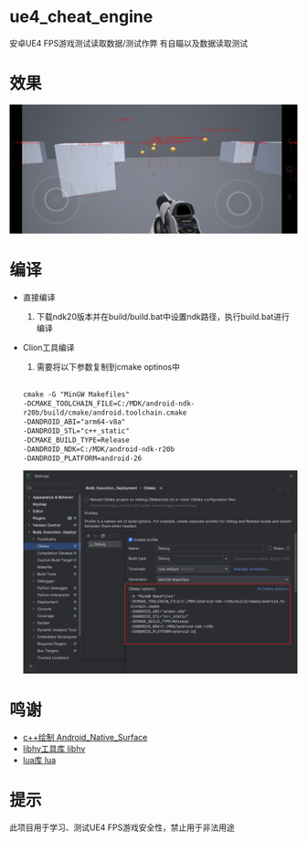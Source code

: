# ue4_cheat_engine

安卓UE4 FPS游戏测试读取数据/测试作弊
有自瞄以及数据读取测试
# 效果
  ![效果](img/game_demo.jpg "效果")
# 编译

- 直接编译
  1. 下载ndk20版本并在build/build.bat中设置ndk路径，执行build.bat进行编译
- Clion工具编译
  1. 需要将以下参数复制到cmake optinos中

  ```

  cmake -G "MinGW Makefiles"
  -DCMAKE_TOOLCHAIN_FILE=C:/MDK/android-ndk-r20b/build/cmake/android.toolchain.cmake
  -DANDROID_ABI="arm64-v8a"
  -DANDROID_STL="c++_static"
  -DCMAKE_BUILD_TYPE=Release
  -DANDROID_NDK=C:/MDK/android-ndk-r20b
  -DANDROID_PLATFORM=android-26

  ```

  ![cmake optinos](img/cmake_optinos.png "cmake optinos")
# 鸣谢 
- [c++绘制 Android_Native_Surface](https://github.com/SsageParuders/Android_Native_Surface)
- [libhv工具库 libhv](https://github.com/ithewei/libhv)
- [lua库 lua](https://github.com/LuaDist/lua)


# 提示

此项目用于学习、测试UE4 FPS游戏安全性，禁止用于非法用途
